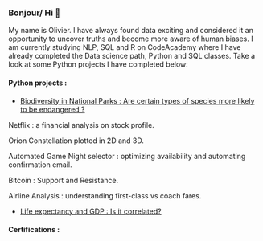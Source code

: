 ### Bonjour/ Hi 👋

My name is Olivier. I have always found data exciting and considered it an opportunity to uncover truths and become more aware of human biases. I am currently studying NLP, SQL and R on CodeAcademy where I have already completed the Data science path, Python and SQL classes. Take a look at some Python projects I have completed below:

#### Python projects :

- [Biodiversity in National Parks : Are certain types of species more likely to be endangered ?](https://github.com/uninspiredusername/biodiversity/tree/main)

Netflix : a financial analysis on stock profile.

Orion Constellation plotted in 2D and 3D.

Automated Game Night selector : optimizing availability and automating confirmation email.

Bitcoin : Support and Resistance.

Airline Analysis : understanding first-class vs coach fares.

- [Life expectancy and GDP : Is it correlated?](https://github.com/uninspiredusername/life-gdp/tree/main)

#### Certifications :


